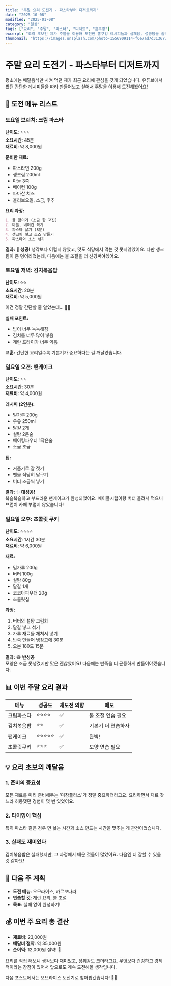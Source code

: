 ```yaml
---
title: "주말 요리 도전기 - 파스타부터 디저트까지"
date: "2025-10-08"
modified: "2025-01-08"
category: "일상"
tags: ["요리", "주말", "파스타", "디저트", "홈쿠킹"]
excerpt: "요리 초보인 제가 주말을 이용해 도전한 홈쿠킹 레시피들과 실패담, 성공담을 솔직하게 공유합니다."
thumbnail: "https://images.unsplash.com/photo-1556909114-f6e7ad7d3136?w=640&h=425&fit=crop"
---
```


# 주말 요리 도전기 - 파스타부터 디저트까지

평소에는 배달음식만 시켜 먹던 제가 최근 요리에 관심을 갖게 되었습니다. 유튜브에서 봤던 간단한 레시피들을 따라 만들어보고 싶어서 주말을 이용해 도전해봤어요!

## 🍝 도전 메뉴 리스트

### 토요일 브런치: 크림 파스타

**난이도**: ⭐⭐⭐  
**소요시간**: 45분  
**재료비**: 약 8,000원

**준비한 재료:**

- 파스타면 200g
- 생크림 200ml
- 마늘 3쪽
- 베이컨 100g
- 파마산 치즈
- 올리브오일, 소금, 후추

**요리 과정:**

```markdown
1. 물 끓이기 (소금 한 꼬집)
2. 마늘, 베이컨 볶기
3. 파스타 삶기 (8분)
4. 생크림 넣고 소스 만들기
5. 파스타와 소스 섞기
```

**결과:** 🎉 **성공!**
생각보다 어렵지 않았고, 맛도 식당에서 먹는 것 못지않았어요. 다만 생크림이 좀 덩어리졌는데, 다음에는 불 조절을 더 신경써야겠어요.

### 토요일 저녁: 김치볶음밥

**난이도**: ⭐⭐  
**소요시간**: 20분  
**재료비**: 약 5,000원

이건 정말 간단할 줄 알았는데... 🤦‍♀️

**실패 포인트:**

- 밥이 너무 눅눅해짐
- 김치를 너무 많이 넣음
- 계란 프라이가 너무 익음

**교훈:** 간단한 요리일수록 기본기가 중요하다는 걸 깨달았습니다.

### 일요일 오전: 팬케이크

**난이도**: ⭐⭐  
**소요시간**: 30분  
**재료비**: 약 4,000원

**레시피 (2인분):**

- 밀가루 200g
- 우유 250ml
- 달걀 2개
- 설탕 2큰술
- 베이킹파우더 1작은술
- 소금 조금

**팁:**

- 거품기로 잘 젓기
- 팬을 적당히 달구기
- 버터 조금씩 넣기

**결과:** ✨ **대성공!**  
복슬복슬하고 부드러운 팬케이크가 완성되었어요. 메이플시럽이랑 버터 올려서 먹으니 브런치 카페 부럽지 않았습니다!

### 일요일 오후: 초콜릿 쿠키

**난이도**: ⭐⭐⭐⭐  
**소요시간**: 1시간 30분  
**재료비**: 약 6,000원

**재료:**

- 밀가루 200g
- 버터 100g
- 설탕 80g
- 달걀 1개
- 코코아파우더 20g
- 초콜릿칩

**과정:**

1. 버터와 설탕 크림화
2. 달걀 넣고 섞기
3. 가루 재료들 체쳐서 넣기
4. 반죽 만들어 냉장고에 30분
5. 오븐 180도 15분

**결과:** 😅 **반성공**  
모양은 조금 못생겼지만 맛은 괜찮았어요! 다음에는 반죽을 더 균등하게 만들어야겠습니다.

## 📊 이번 주말 요리 결과

| 메뉴       | 성공도     | 재도전 의향 | 메모               |
| ---------- | ---------- | ----------- | ------------------ |
| 크림파스타 | ⭐⭐⭐⭐   | ✅          | 불 조절 연습 필요  |
| 김치볶음밥 | ⭐⭐       | ✅          | 기본기 더 연습하자 |
| 팬케이크   | ⭐⭐⭐⭐⭐ | ✅          | 완벽!              |
| 초콜릿쿠키 | ⭐⭐⭐     | ✅          | 모양 연습 필요     |

## 💡 요리 초보의 깨달음

### 1. 준비의 중요성

모든 재료를 미리 준비해두는 '미장플라스'가 정말 중요하더라고요. 요리하면서 재료 찾느라 허둥댔던 경험이 몇 번 있었어요.

### 2. 타이밍이 핵심

특히 파스타 같은 경우 면 삶는 시간과 소스 만드는 시간을 맞추는 게 관건이었습니다.

### 3. 실패도 재미있다

김치볶음밥은 실패했지만, 그 과정에서 배운 것들이 많았어요. 다음엔 더 잘할 수 있을 것 같아요!

## 🎯 다음 주 계획

- **도전 메뉴**: 오므라이스, 카르보나라
- **연습할 것**: 계란 요리, 불 조절
- **목표**: 실패 없이 완성하기!

## 💰 이번 주 요리 총 결산

- **재료비**: 23,000원
- **배달비 절약**: 약 35,000원
- **순이익**: 12,000원 절약! 💪

요리를 직접 해보니 생각보다 재미있고, 성취감도 크더라고요. 무엇보다 건강하고 경제적이라는 장점이 있어서 앞으로도 계속 도전해볼 생각입니다.

다음 포스트에서는 오므라이스 도전기로 찾아뵙겠습니다! 🍳✨
